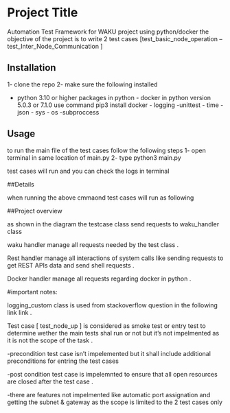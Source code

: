 ﻿# Project Title

Automation Test Framework for WAKU project using python/docker 
the objective of the project is to write 2 test cases 
[test_basic_node_operation – test_Inter_Node_Communication ]



## Installation

1- clone the repo 
2- make sure the following installed 
   - python 3.10 or higher 
   packages in python 
    - docker in python version 5.0.3 or 7.1.0 use command pip3 install docker
    - logging
    -unittest
    - time
    - json
    -  sys
    - os 
    -subproccess 
    

## Usage

to run the main file of the test cases follow the following steps
1- open terminal in same location of main.py 
2- type python3 main.py 

test cases will run and you can check the logs in terminal 



##Details

 when running the above cmmaond test cases will run as following


    



##Project overview 



as shown in the diagram the testcase class send requests to waku_handler class

waku handler manage all requests needed by the test class .

Rest handler manage all interactions of system calls like sending requests to get REST APIs data and send shell requests .

Docker handler manage all requests regarding docker in python .



#important notes:

logging_custom class is used from stackoverflow question in the following link link .

Test case [ test_node_up ] is considered as smoke test or entry test to determine wether the main tests shal run or not but it’s not impelmented as it is not the scope of the task . 


-precondition test case isn’t impelemented but it shall include additional preconditions for entring the test cases 

-post condition test case is impelemnted to ensure that all open resources are closed after the test case .


-there are features not impelmented like automatic port assignation and getting the subnet & gateway as the scope is limited to the 2 test cases only 
